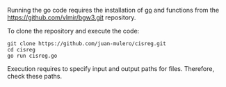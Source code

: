 Running the go code requires the installation of [go](https://go.dev/) and functions from the https://github.com/vlmir/bgw3.git repository. 

To clone the repository and execute the code:

```
git clone https://github.com/juan-mulero/cisreg.git
cd cisreg
go run cisreg.go
```
Execution requires to specify input and output paths for files. Therefore, check these paths.
